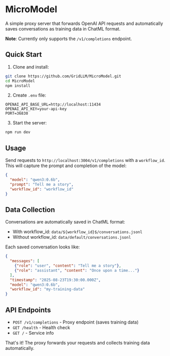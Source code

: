 # MicroModel

A simple proxy server that forwards OpenAI API requests and automatically saves conversations as training data in ChatML format.

**Note**: Currently only supports the `/v1/completions` endpoint.

## Quick Start

1. Clone and install:
```bash
git clone https://github.com/GridLLM/MicroModel.git
cd MicroModel
npm install
```

2. Create `.env` file:
```env
OPENAI_API_BASE_URL=http://localhost:11434
OPENAI_API_KEY=your-api-key
PORT=36830
```

3. Start the server:
```bash
npm run dev
```

## Usage

Send requests to `http://localhost:3004/v1/completions` with a `workflow_id`. This will capture the prompt and completion of the model:

```json
{
  "model": "qwen3:0.6b",
  "prompt": "Tell me a story",
  "workflow_id": "workflow_id"
}
```

## Data Collection

Conversations are automatically saved in ChatML format:
- With workflow_id: `data/${workflow_id}$/conversations.jsonl`
- Without workflow_id: `data/default/conversations.jsonl`

Each saved conversation looks like:
```json
{
  "messages": [
    {"role": "user", "content": "Tell me a story"},
    {"role": "assistant", "content": "Once upon a time..."}
  ],
  "timestamp": "2025-08-23T19:30:00.000Z",
  "model": "qwen3:0.6b",
  "workflow_id": "my-training-data"
}
```

## API Endpoints

- `POST /v1/completions` - Proxy endpoint (saves training data)
- `GET /health` - Health check
- `GET /` - Service info

That's it! The proxy forwards your requests and collects training data automatically.
